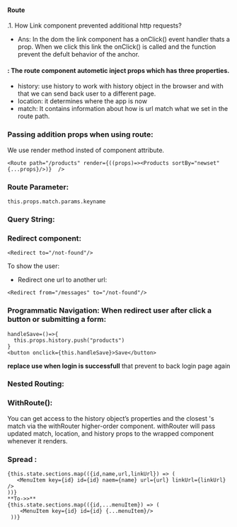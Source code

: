 #### Route

.1. How Link component prevented additional http requests?

-   Ans: In the dom the link component has a onClick() event handler thats a prop. When we click this link the onClick() is called and the function prevent the defult behavior of the anchor.

#### <Route path="/" component={Home} />: The route component autometic inject props which has three properties.

-   history: use history to work with history object in the browser and with that we can send back user to a different page.
-   location: it determines where the app is now
-   match: It contains information about how is url match what we set in the route path.

### Passing addition props when using route:

We use render method insted of component attribute.

```
<Route path="/products" render={((props)=><Products sortBy="newset"{...props}/>)}  />
```

### Route Parameter:

```
this.props.match.params.keyname
```

### Query String:

### Redirect component:

```
<Redirect to="/not-found"/>
```

To show the user:
<Router path="/not-found" component={not-found}/>

-   Redirect one url to another url:

```
<Redirect from="/messages" to="/not-found"/>
```

### Programmatic Navigation: When redirect user after click a button or submitting a form:

```
handleSave=()=>{
  this.props.history.push("products")
}
<button onclick={this.handleSave}>Save</button>
```

**replace use when login is successfull** that prevent to back login page again

### Nested Routing:

### WithRoute():

You can get access to the history object’s properties and the closest <Route>'s match via the withRouter higher-order component. withRouter will pass updated match, location, and history props to the wrapped component whenever it renders.

### Spread :

```
{this.state.sections.map(({id,name,url,linkUrl}) => (
   <MenuItem key={id} id={id} naem={name} url={url} linkUrl={linkUrl} />
))}
**To->>**
{this.state.sections.map(({id,...menuItem}) => (
    <MenuItem key={id} id={id} {...menuItem}/>
 ))}
```

